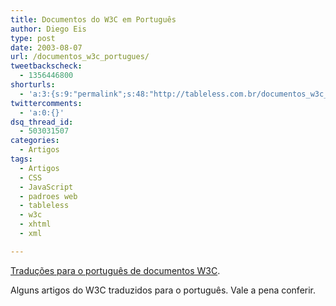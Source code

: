 ```yaml
---
title: Documentos do W3C em Português
author: Diego Eis
type: post
date: 2003-08-07
url: /documentos_w3c_portugues/
tweetbackscheck:
  - 1356446800
shorturls:
  - 'a:3:{s:9:"permalink";s:48:"http://tableless.com.br/documentos_w3c_portugues";s:7:"tinyurl";s:26:"http://tinyurl.com/3u537k9";s:4:"isgd";s:19:"http://is.gd/WEUmrw";}'
twittercomments:
  - 'a:0:{}'
dsq_thread_id:
  - 503031507
categories:
  - Artigos
tags:
  - Artigos
  - CSS
  - JavaScript
  - padroes web
  - tableless
  - w3c
  - xhtml
  - xml

---
```

[Traduções para o português de documentos W3C][1].
  
Alguns artigos do W3C traduzidos para o português. Vale a pena conferir.

 [1]: http://www.w3.org/2003/03/Translations/byLanguage?language=pt-br "Traduções para o português de documentos W3C"